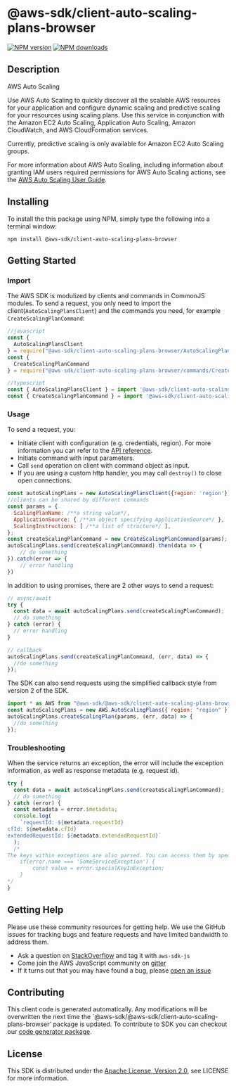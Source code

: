 # @aws-sdk/client-auto-scaling-plans-browser

[![NPM version](https://img.shields.io/npm/v/@aws-sdk/client-auto-scaling-plans-browser/preview.svg)](https://www.npmjs.com/package/@aws-sdk/client-auto-scaling-plans-browser)
[![NPM downloads](https://img.shields.io/npm/dm/@aws-sdk/client-auto-scaling-plans-browser.svg)](https://www.npmjs.com/package/@aws-sdk/client-auto-scaling-plans-browser)

## Description

<fullname>AWS Auto Scaling</fullname> <p>Use AWS Auto Scaling to quickly discover all the scalable AWS resources for your application and configure dynamic scaling and predictive scaling for your resources using scaling plans. Use this service in conjunction with the Amazon EC2 Auto Scaling, Application Auto Scaling, Amazon CloudWatch, and AWS CloudFormation services. </p> <p>Currently, predictive scaling is only available for Amazon EC2 Auto Scaling groups.</p> <p>For more information about AWS Auto Scaling, including information about granting IAM users required permissions for AWS Auto Scaling actions, see the <a href="https://docs.aws.amazon.com/autoscaling/plans/userguide/what-is-aws-auto-scaling.html">AWS Auto Scaling User Guide</a>.</p>

## Installing

To install the this package using NPM, simply type the following into a terminal window:

```
npm install @aws-sdk/client-auto-scaling-plans-browser
```

## Getting Started

### Import

The AWS SDK is modulized by clients and commands in CommonJS modules. To send a request, you only need to import the client(`AutoScalingPlansClient`) and the commands you need, for example `CreateScalingPlanCommand`:

```javascript
//javascript
const {
  AutoScalingPlansClient
} = require("@aws-sdk/client-auto-scaling-plans-browser/AutoScalingPlansClient");
const {
  CreateScalingPlanCommand
} = require("@aws-sdk/client-auto-scaling-plans-browser/commands/CreateScalingPlanCommand");
```

```javascript
//typescript
const { AutoScalingPlansClient } = import '@aws-sdk/client-auto-scaling-plans-browser/AutoScalingPlansClient';
const { CreateScalingPlanCommand } = import '@aws-sdk/client-auto-scaling-plans-browser/commands/CreateScalingPlanCommand';
```

### Usage

To send a request, you:

- Initiate client with configuration (e.g. credentials, region). For more information you can refer to the [API reference][].
- Initiate command with input parameters.
- Call `send` operation on client with command object as input.
- If you are using a custom http handler, you may call `destroy()` to close open connections.

```javascript
const autoScalingPlans = new AutoScalingPlansClient({region: 'region'});
//clients can be shared by different commands
const params = {
  ScalingPlanName: /**a string value*/,
  ApplicationSource: { /**an object specifying ApplicationSource*/ },
  ScalingInstructions: [ /**a list of structure*/ ],
};
const createScalingPlanCommand = new CreateScalingPlanCommand(params);
autoScalingPlans.send(createScalingPlanCommand).then(data => {
    // do something
}).catch(error => {
    // error handling
})
```

In addition to using promises, there are 2 other ways to send a request:

```javascript
// async/await
try {
  const data = await autoScalingPlans.send(createScalingPlanCommand);
  // do something
} catch (error) {
  // error handling
}
```

```javascript
// callback
autoScalingPlans.send(createScalingPlanCommand, (err, data) => {
  //do something
});
```

The SDK can also send requests using the simplified callback style from version 2 of the SDK.

```javascript
import * as AWS from "@aws-sdk/@aws-sdk/client-auto-scaling-plans-browser/AutoScalingPlans";
const autoScalingPlans = new AWS.AutoScalingPlans({ region: "region" });
autoScalingPlans.createScalingPlan(params, (err, data) => {
  //do something
});
```

### Troubleshooting

When the service returns an exception, the error will include the exception information, as well as response metadata (e.g. request id).

```javascript
try {
  const data = await autoScalingPlans.send(createScalingPlanCommand);
  // do something
} catch (error) {
  const metadata = error.$metadata;
  console.log(
    `requestId: ${metadata.requestId}
cfId: ${metadata.cfId}
extendedRequestId: ${metadata.extendedRequestId}`
  );
  /*
The keys within exceptions are also parsed. You can access them by specifying exception names:
    if(error.name === 'SomeServiceException') {
        const value = error.specialKeyInException;
    }
*/
}
```

## Getting Help

Please use these community resources for getting help. We use the GitHub issues for tracking bugs and feature requests and have limited bandwidth to address them.

- Ask a question on [StackOverflow](https://stackoverflow.com/questions/tagged/aws-sdk-js) and tag it with `aws-sdk-js`
- Come join the AWS JavaScript community on [gitter](https://gitter.im/aws/aws-sdk-js-v3)
- If it turns out that you may have found a bug, please [open an issue](https://github.com/aws/aws-sdk-js-v3/issues)

## Contributing

This client code is generated automatically. Any modifications will be overwritten the next time the `@aws-sdk/@aws-sdk/client-auto-scaling-plans-browser' package is updated. To contribute to SDK you can checkout our [code generator package][].

## License

This SDK is distributed under the
[Apache License, Version 2.0](http://www.apache.org/licenses/LICENSE-2.0),
see LICENSE for more information.

[code generator package]: https://github.com/aws/aws-sdk-js-v3/tree/master/packages/service-types-generator
[api reference]: https://docs.aws.amazon.com/AWSJavaScriptSDK/latest/
